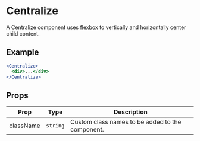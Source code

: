 # Centralize

A Centralize component uses [flexbox](https://developer.helpscout.com/seed/packs/seed-centralize/) to vertically and horizontally center child content.


## Example

```jsx
<Centralize>
  <div>...</div>
</Centralize>
```


## Props

| Prop | Type | Description |
| --- | --- | --- |
| className | `string` | Custom class names to be added to the component. |
